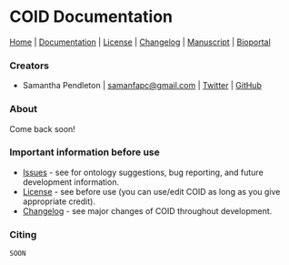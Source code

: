 # COID Documentation

[Home](README.md) | [Documentation](MIRO) | [License](LICENSE) | [Changelog](CHANGELOG) | [Manuscript]() | [Bioportal]()

### Creators

* Samantha Pendleton | [samanfapc@gmail.com](mailto:samanfapc@gmail.com) | [Twitter](https://twitter.com/sap218) | [GitHub](https://github.com/sap218)

### About

Come back soon!

### Important information before use

* [Issues](https://github.com/sap218/coid/issues) - see for ontology suggestions, bug reporting, and future development information.
* [License](https://sap218.github.io/coid/LICENSE.html) - see before use (you can use/edit COID as long as you give appropriate credit).
* [Changelog](https://sap218.github.io/coid/CHANGELOG.html) - see major changes of COID throughout development.

### Citing

```
SOON
```

